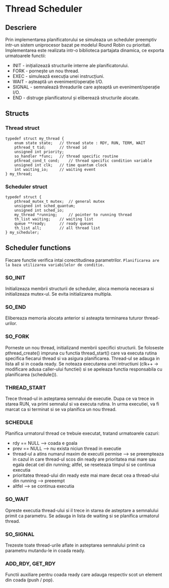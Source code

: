 # Thread Scheduler

## Descriere
Prin implementarea planificatorului se simuleaza un scheduler preemptiv intr-un sistem uniprocesor bazat pe modelul Round Robin cu prioritati. Implementarea este realizata intr-o biblioteca partajata dinamica, ce exporta urmatoarele functii:
* INIT - inițializează structurile interne ale planificatorului.
* FORK - pornește un nou thread.
* EXEC - simulează execuția unei instrucțiuni.
* WAIT - așteaptă un eveniment/operație I/O.
* SIGNAL - semnalează threadurile care așteaptă un eveniment/operație I/O.
* END - distruge planificatorul și eliberează structurile alocate.

## Structs
### Thread struct
```
typedef struct my_thread {
	enum state state; 	// thread state : RDY, RUN, TERM, WAIT
	pthread_t tid; 		// thread id
	unsigned int priority;
	so_handler *func;	// thread specific routine
	pthread_cond_t cond; 	// thread specific condition variable
	unsigned int clk;	// time quantum clock
	int waiting_io; 	// waiting event
} my_thread;
```
### Scheduler struct 
```
typedef struct {
	pthread_mutex_t mutex; 	// general mutex
	unsigned int sched_quantum;
	unsigned int sched_io; 
	my_thread *running; 	// pointer to running thread
	th_list waiting; 	// waiting list
	queue **ready; 		// ready queues
	th_list all; 		// all thread list
} my_scheduler;
```

## Scheduler functions
Fiecare functie verifica intai corectitudinea parametrilor.
` Planificarea are la baza utilizarea variabilelor de conditie. `
### SO_INIT
Initializeaza membrii structurii de scheduler, aloca memoria necesara si initializeaza mutex-ul. Se evita initializarea multipla.
### SO_END
Elibereaza memoria alocata anterior si asteapta terminarea tuturor thread-urilor.
### SO_FORK
Porneste un nou thread, initializand membrii specifici structurii. Se foloseste pthread_create() impruna cu functia thread_start() care va executa rutina specifica fiecarui thread si va asigura planificarea. Thread-ul se adauga in lista all si in coada ready. Se noteaza executarea unei intructiuni (clk++ -> modificare adusa caller-ului functiei) si se apeleaza functia responsabila cu planificarea (schedule()).
### THREAD_START 
Trece thread-ul in asteptarea semnalui de executie. Dupa ce va trece in starea RUN, va primi semnalul si va executa rutina. In urma executiei, va fi marcat ca si terminat si se va planifica un nou thread.
### SCHEDULE
Planifica urmatorul thread ce trebuie executat, tratand urmatoarele cazuri:
* rdy == NULL --> coada e goala
* prev == NULL --> nu exista niciun thread in executie
* thread-ul a atins numarul maxim de executii permise --> se preempteaza in cazul in care thread-ul scos din ready are prioritatea mai mare sau egala decat cel din running; altfel, se reseteaza timpul si se continua executia
* prioritatea thread-ului din ready este mai mare decat cea a thread-ului din running --> preeempt
* altfel --> se continua executia
### SO_WAIT 
Opreste executia thread-ului si il trece in starea de asteptare a semnalului primit ca parametru. Se adauga in lista de waiting si se planifica urmatorul thread.
### SO_SIGNAL 
Trezeste toate thread-urile aflate in asteptarea semnalului primit ca parametru mutandu-le in coada ready.
### ADD_RDY, GET_RDY
Functii auxiliare pentru coada ready care adauga respectiv scot un element din coada (push / pop).
